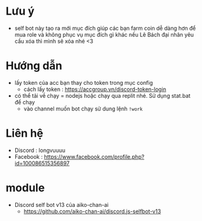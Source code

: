 # Lưu ý
- self bot này tạo ra mới mục đích giúp các bạn farm coin dễ dàng hơn để mua role và không phục vụ mục đích gì khác nếu Lê Bách đại nhân yêu cầu xóa thì mình sẽ xóa nhé <3
# Hướng dẫn 
- lấy token của acc bạn thay cho token trong mục config
   - cách lấy token : https://accgroup.vn/discord-token-login
- có thể tải về chạy = nodejs hoặc chạy qua replit nhé. Sử dụng stat.bat để chạy
  - vào channel muốn bot chạy sử dung lệnh `!work`
# Liên hệ
- Discord : longvuuuu
- Facebook : https://www.facebook.com/profile.php?id=100086515356897
# module
- Discord self bot v13 của aiko-chan-ai 
   - https://github.com/aiko-chan-ai/discord.js-selfbot-v13

